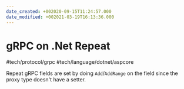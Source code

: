 ```yaml
---
date_created: +002020-09-15T11:24:57.000
date_modified: +002021-03-19T16:13:36.000
---
```


# gRPC on .Net Repeat

#tech/protocol/grpc #tech/language/dotnet/aspcore

Repeat gRPC fields are set by doing `Add`/`AddRange` on the field since the proxy type doesn't have a setter.
